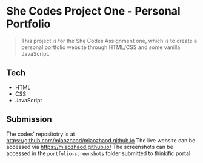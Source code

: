 # She Codes Project One - Personal Portfolio
> This project is for the She Codes Assignment one, 
> which is to create a personal portfolio website through HTML/CSS and some vanilla JavaScript.

## Tech
- HTML
- CSS
- JavaScript

## Submission
The codes' repositotry is at https://github.com/miaozhaod/miaozhaod.github.io
The live website can be accessed via https://miaozhaod.github.io/ 
The screenshots can be accessed in the `portfolio-screenshots` folder submitted to thinkific portal